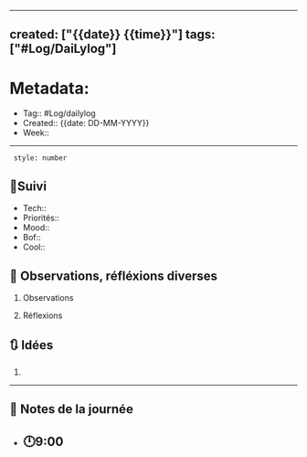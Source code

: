 
---
created: ["{{date}} {{time}}"]
tags: ["#Log/DaiLylog"]
---
# Metadata:
- Tag:: #Log/dailylog
- Created:: {{date: DD-MM-YYYY}}
- Week:: 

---

```toc
 style: number
```

## 🔷Suivi

- Tech::
- Priorités:: 
- Mood::
- Bof::
- Cool::

##  💬 Observations, réfléxions diverses

1. Observations

2. Réflexions

## 🔃 Idées

1.
---

## 📅 Notes de la journée

- 🕛9:00 
	- 